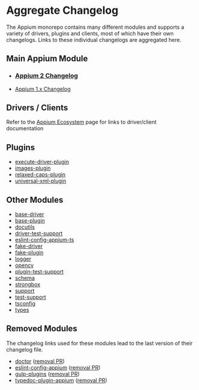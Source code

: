 # Aggregate Changelog

The Appium monorepo contains many different modules and supports a variety of drivers, plugins and clients,
most of which have their own changelogs. Links to these individual changelogs are aggregated here.

## Main Appium Module

* ### [Appium 2 Changelog](packages/appium/CHANGELOG.md)
* [Appium 1.x Changelog](https://github.com/appium/appium/blob/1.x/CHANGELOG.md)

## Drivers / Clients
Refer to the [Appium Ecosystem](https://appium.io/docs/en/latest/ecosystem/) page for links
to driver/client documentation

## Plugins
* [execute-driver-plugin](packages/execute-driver-plugin/CHANGELOG.md)
* [images-plugin](packages/images-plugin/CHANGELOG.md)
* [relaxed-caps-plugin](packages/relaxed-caps-plugin/CHANGELOG.md)
* [universal-xml-plugin](packages/universal-xml-plugin/CHANGELOG.md)

## Other Modules
* [base-driver](packages/base-driver/CHANGELOG.md)
* [base-plugin](packages/base-plugin/CHANGELOG.md)
* [docutils](packages/docutils/CHANGELOG.md)
* [driver-test-support](packages/driver-test-support/CHANGELOG.md)
* [eslint-config-appium-ts](packages/eslint-config-appium-ts/CHANGELOG.md)
* [fake-driver](packages/fake-driver/CHANGELOG.md)
* [fake-plugin](packages/fake-plugin/CHANGELOG.md)
* [logger](packages/logger/CHANGELOG.md)
* [opencv](packages/opencv/CHANGELOG.md)
* [plugin-test-support](packages/plugin-test-support/CHANGELOG.md)
* [schema](packages/schema/CHANGELOG.md)
* [strongbox](packages/strongbox/CHANGELOG.md)
* [support](packages/support/CHANGELOG.md)
* [test-support](packages/test-support/CHANGELOG.md)
* [tsconfig](packages/tsconfig/CHANGELOG.md)
* [types](packages/types/CHANGELOG.md)

## Removed Modules
The changelog links used for these modules lead to the last version of their changelog file.
* [doctor](https://github.com/appium/appium/blob/8daf5e123ac14c8325acf504fb33eb28e1a3dd78/packages/doctor/CHANGELOG.md) ([removal PR](https://github.com/appium/appium/pull/20805))
* [eslint-config-appium](https://github.com/appium/appium/blob/4b3a8c2197a587ec5a2606b662e4e7667a7852cb/packages/eslint-config-appium/CHANGELOG.md) ([removal PR](https://github.com/appium/appium/pull/20856))
* [gulp-plugins](https://github.com/appium/appium/blob/0823f0b60e40395cd1dc3b72cfa3c0092bc81302/packages/gulp-plugins/CHANGELOG.md) ([removal PR](https://github.com/appium/appium/pull/17943))
* [typedoc-plugin-appium](https://github.com/appium/appium/blob/d6204b6902074210943d7bbbf72d139b9b170a20/packages/typedoc-plugin-appium/CHANGELOG.md) ([removal PR](https://github.com/appium/appium/pull/19465))
